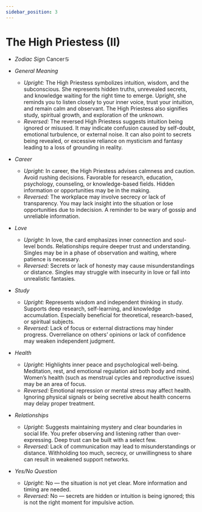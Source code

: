 ```yaml
---
sidebar_position: 3
---
```


# The High Priestess (II)

- *Zodiac Sign* Cancer♋️
- *General Meaning*
  - *Upright:* The High Priestess symbolizes intuition, wisdom, and the subconscious. She represents hidden truths, unrevealed secrets, and knowledge waiting for the right time to emerge. Upright, she reminds you to listen closely to your inner voice, trust your intuition, and remain calm and observant. The High Priestess also signifies study, spiritual growth, and exploration of the unknown.
  - *Reversed:* The reversed High Priestess suggests intuition being ignored or misused. It may indicate confusion caused by self-doubt, emotional turbulence, or external noise. It can also point to secrets being revealed, or excessive reliance on mysticism and fantasy leading to a loss of grounding in reality.
- *Career*
  - *Upright:* In career, the High Priestess advises calmness and caution. Avoid rushing decisions. Favorable for research, education, psychology, counseling, or knowledge-based fields. Hidden information or opportunities may be in the making.
  - *Reversed:* The workplace may involve secrecy or lack of transparency. You may lack insight into the situation or lose opportunities due to indecision. A reminder to be wary of gossip and unreliable information.
- *Love*
  - *Upright:* In love, the card emphasizes inner connection and soul-level bonds. Relationships require deeper trust and understanding. Singles may be in a phase of observation and waiting, where patience is necessary.
  - *Reversed:* Secrets or lack of honesty may cause misunderstandings or distance. Singles may struggle with insecurity in love or fall into unrealistic fantasies.
- *Study*
  - *Upright:* Represents wisdom and independent thinking in study. Supports deep research, self-learning, and knowledge accumulation. Especially beneficial for theoretical, research-based, or spiritual subjects.
  - *Reversed:* Lack of focus or external distractions may hinder progress. Overreliance on others’ opinions or lack of confidence may weaken independent judgment.
- *Health*
  - *Upright:* Highlights inner peace and psychological well-being. Meditation, rest, and emotional regulation aid both body and mind. Women’s health (such as menstrual cycles and reproductive issues) may be an area of focus.
  - *Reversed:* Emotional repression or mental stress may affect health. Ignoring physical signals or being secretive about health concerns may delay proper treatment.
- *Relationships*
  - *Upright:* Suggests maintaining mystery and clear boundaries in social life. You prefer observing and listening rather than over-expressing. Deep trust can be built with a select few.
  - *Reversed:* Lack of communication may lead to misunderstandings or distance. Withholding too much, secrecy, or unwillingness to share can result in weakened support networks.

- *Yes/No Question*
  - *Upright:* No — the situation is not yet clear. More information and timing are needed.
  - *Reversed:* No — secrets are hidden or intuition is being ignored; this is not the right moment for impulsive action.
